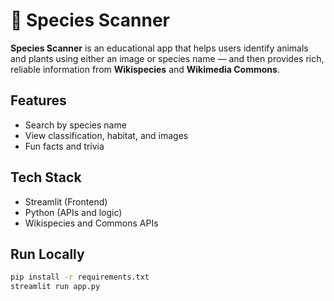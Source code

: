 # 🐾 Species Scanner

**Species Scanner** is an educational app that helps users identify animals and plants using either an image or species name — and then provides rich, reliable information from **Wikispecies** and **Wikimedia Commons**.

## Features
- Search by species name
- View classification, habitat, and images
- Fun facts and trivia

## Tech Stack
- Streamlit (Frontend)
- Python (APIs and logic)
- Wikispecies and Commons APIs

## Run Locally
```bash
pip install -r requirements.txt
streamlit run app.py
```
